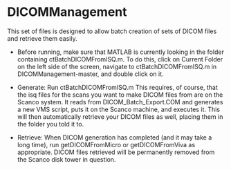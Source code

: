 # DICOMManagement

This set of files is designed to allow batch creation of sets of DICOM files and retrieve them easily. 

- Before running, make sure that MATLAB is currently looking in the folder containing ctBatchDICOMFromISQ.m. To do this, click on Current Folder on the left side of the screen, navigate to ctBatchDICOMFromISQ.m in DICOMManagement-master, and double click on it.

- Generate: Run ctBatchDICOMFromISQ.m This requires, of course, that the isq files for the scans you want to make DICOM files from are on the Scanco system. It reads from DICOM_Batch_Export.COM and generates a new VMS script, puts it on the Scanco machine, and executes it. This will then automatically retrieve your DICOM files as well, placing them in the folder you told it to. 

- Retrieve: When DICOM generation has completed (and it may take a long time), run getDICOMFromMicro or getDICOMFromViva as appropriate. DICOM files retrieved will be permanently removed from the Scanco disk tower in question.
